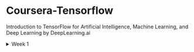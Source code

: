 # Coursera-Tensorflow
Introduction to TensorFlow for Artificial Intelligence, Machine Learning, and Deep Learning by DeepLearning.ai

<details close>
<summary>Week 1</summary>
  
In the first week, I learned about
- What is Keras?
- What are Neural Networks?
and wrote my first **Hello World** of Neural Networks.

You can find my work [here](https://github.com/saswatsamal/Coursera-Tensorflow/tree/master/Week%201)
</details>
